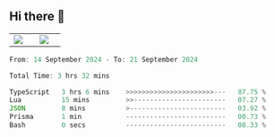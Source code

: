 ## Hi there 👋

<p align="center">
  <table align="center">
  <tr border="none">
  <td width="35%" align="center">
    <img  align="center"  src="http://github-profile-summary-cards.vercel.app/api/cards/stats?username=ricepunk&theme=github_dark" />
  </td>
    
  <td width="65%" align="center">
    <img  align="center"  src="http://github-profile-summary-cards.vercel.app/api/cards/profile-details?username=ricepunk&theme=github_dark" />
  </td>
  </tr>
  </table>
</p>

<!--START_SECTION:waka-->

```typescript
From: 14 September 2024 - To: 21 September 2024

Total Time: 3 hrs 32 mins

TypeScript   3 hrs 6 mins    >>>>>>>>>>>>>>>>>>>>>>---   87.75 %
Lua          15 mins         >>-----------------------   07.27 %
JSON         8 mins          >------------------------   03.92 %
Prisma       1 min           -------------------------   00.73 %
Bash         0 secs          -------------------------   00.33 %
```

<!--END_SECTION:waka-->

